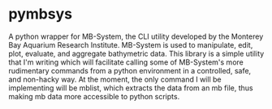 # pymbsys
A python wrapper for MB-System, the CLI utility developed by the Monterey Bay Aquarium Research Institute. MB-System is used to manipulate, edit, plot, evaluate, and aggregate bathymetric data. This library is a simple utility that I'm writing which will facilitate calling some of MB-System's more rudimentary commands from a python environment in a controlled, safe, and non-hacky way. At the moment, the only command I will be implementing will be mblist, which extracts the data from an mb file, thus making mb data more accessible to python scripts.
